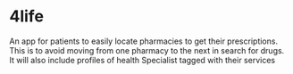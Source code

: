# 4life
An app for patients to easily locate pharmacies to get their prescriptions. This is to avoid moving from one pharmacy to the next in search for drugs. It will also include profiles of health Specialist tagged with their services
